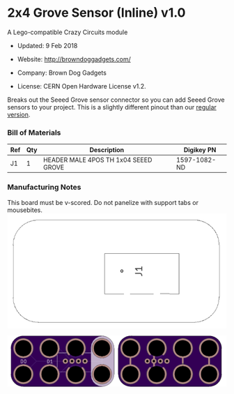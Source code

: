 <!--- start title --->
# 2x4 Grove Sensor (Inline) v1.0
A Lego-compatible Crazy Circuits module

- Updated: 9 Feb 2018

- Website: http://browndoggadgets.com/
- Company: Brown Dog Gadgets
- License: CERN Open Hardware License v1.2.
<!--- end title --->

Breaks out the Seeed Grove sensor connector so you can add Seeed Grove sensors to your project. This is a slightly different pinout than our [regular version](../2x4-Grove-Sensor/).

<!--- bom start --->
### Bill of Materials

|Ref|Qty|Description|Digikey PN|
|---|---|-----------|------|
|J1|1|HEADER MALE 4POS TH 1x04 SEEED GROVE|1597-1082-ND|


<!--- bom end --->

### Manufacturing Notes

This board must be v-scored. Do not panelize with support tabs or mousebites.
![Assembly Diagram](assembly.png)

![Gerber Preview](preview.png)

